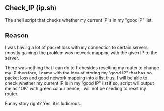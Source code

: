 ## Check_IP (ip.sh)
The shell script that checks whether my current IP is in my "good IP" list.

## Reason

I was having a lot of packet loss with my connection to certain servers, (mostly gaming) the problem was network mapping with the given IP to the server. 

There was nothing that I can do to fix besides resetting my router to change my IP therefore, I came with the idea of storing my "good IP" that has no packet loss and good network mapping into a list thus, I will be able to check whether my current IP is in my "good IP" list if so, script will output me as "OK" with green colour hence, I will not be needing to reset my router.

Funny story right? Yes, it is ludicrous.
